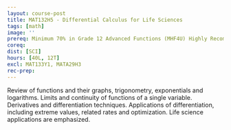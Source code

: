 ```yaml
---
layout: course-post
title: MAT132H5 - Differential Calculus for Life Sciences
tags: [math]
image: ''
prereq: Minimum 70% in Grade 12 Advanced Functions (MHF4U) Highly Recommended&#58; Minimum 70% in Grade 12 Calculus and Vectors (MCV4U)
coreq: 
dist: [SCI]
hours: [40L, 12T]
excl: MAT133Y1, MATA29H3
rec-prep: 
---
```


Review of functions and their graphs, trigonometry, exponentials and logarithms. Limits and continuity of functions of a single variable. Derivatives and differentiation techniques. Applications of differentiation, including extreme values, related rates and optimization. Life science applications are emphasized.
